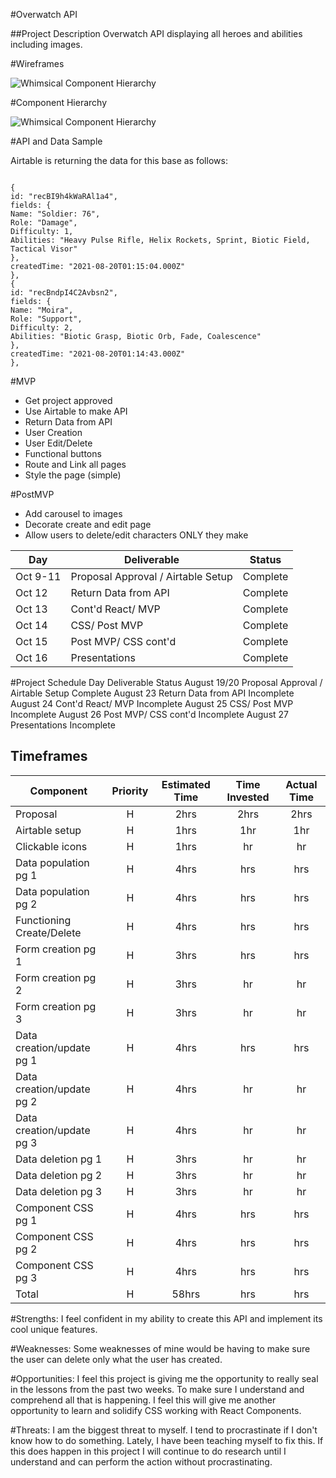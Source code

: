 #Overwatch API

##Project Description
Overwatch API displaying all heroes and abilities including images.

#Wireframes

![Whimsical Component Hierarchy](https://whimsical.com/da84beb8-d58a-418d-becc-2e56ab508484)

#Component Hierarchy

![Whimsical Component Hierarchy](https://whimsical.com/b73c2f10-221d-47f5-a300-e3f29ead0256)

#API and Data Sample

Airtable is returning the data for this base as follows:

```

{
id: "recBI9h4kWaRAl1a4",
fields: {
Name: "Soldier: 76",
Role: "Damage",
Difficulty: 1,
Abilities: "Heavy Pulse Rifle, Helix Rockets, Sprint, Biotic Field, Tactical Visor"
},
createdTime: "2021-08-20T01:15:04.000Z"
},
{
id: "recBndpI4C2Avbsn2",
fields: {
Name: "Moira",
Role: "Support",
Difficulty: 2,
Abilities: "Biotic Grasp, Biotic Orb, Fade, Coalescence"
},
createdTime: "2021-08-20T01:14:43.000Z"
},

```

#MVP
- Get project approved
- Use Airtable to make API
- Return Data from API
- User Creation
- User Edit/Delete
- Functional buttons
- Route and Link all pages
- Style the page (simple)

#PostMVP
- Add carousel to images
- Decorate create and edit page
- Allow users to delete/edit characters ONLY they make


| Day      | Deliverable                                | Status   |
| -------- | ------------------------------------------ | -------- |
| Oct 9-11 | Proposal Approval / Airtable Setup         | Complete |
| Oct 12   | Return Data from API      | Complete |
| Oct 13   | Cont'd React/ MVP          | Complete |
| Oct 14   | CSS/ Post MVP                | Complete |
| Oct 15   | Post MVP/ CSS cont'd     | Complete |
| Oct 16   | Presentations                  | Complete |

#Project Schedule
Day	Deliverable	Status
August 19/20	Proposal Approval / Airtable Setup	Complete
August 23		Return Data from API  Incomplete
August 24		Cont'd React/ MVP  Incomplete
August 25		CSS/ Post MVP  Incomplete
August 26		Post MVP/ CSS cont'd  Incomplete
August 27	Presentations	Incomplete


## Timeframes

| Component                 | Priority | Estimated Time | Time Invested | Actual Time |
| ------------------------- | :------: | :------------: | :-----------: | :---------: |
| Proposal                  |    H     |      2hrs      |     2hrs      |    2hrs     |
| Airtable setup            |    H     |     1hrs      |      1hr      |     1hr     |
| Clickable icons           |    H     |      1hrs      |      hr      |     hr     |
| Data population pg 1      |    H     |      4hrs      |     hrs      |    hrs     |
| Data population pg 2      |    H     |      4hrs      |     hrs      |    hrs     |
| Functioning Create/Delete     |    H     |      4hrs      |     hrs      |    hrs     |
| Form creation pg 1        |    H     |      3hrs      |     hrs      |    hrs     |
| Form creation pg 2        |    H     |      3hrs      |      hr      |     hr     |
| Form creation pg 3        |    H     |      3hrs      |      hr      |     hr     |
| Data creation/update pg 1 |    H     |      4hrs      |     hrs      |    hrs     |
| Data creation/update pg 2 |    H     |      4hrs      |      hr      |     hr     |
| Data creation/update pg 3 |    H     |      4hrs      |      hr      |     hr     |
| Data deletion pg 1        |    H     |      3hrs      |      hr      |     hr     |
| Data deletion pg 2        |    H     |      3hrs      |      hr      |     hr     |
| Data deletion pg 3        |    H     |      3hrs      |      hr      |     hr     |
| Component CSS pg 1        |    H     |     4hrs      |     hrs      |    hrs     |
| Component CSS pg 2        |    H     |      4hrs      |     hrs      |    hrs     |
| Component CSS pg 3        |    H     |      4hrs      |     hrs      |    hrs     |
| Total                     |    H     |    58hrs     |     hrs     |    hrs    |



#Strengths: I feel confident in my ability to create this API and implement its cool unique features.


#Weaknesses: Some weaknesses of mine would be having to make sure the user can delete only what the user has created.


#Opportunities: I feel this project is giving me the opportunity to really seal in the lessons from the past two weeks. To make sure I understand and comprehend all that is happening. I feel this will give me another opportunity to learn and solidify CSS working with React Components.


#Threats: I am the biggest threat to myself. I tend to procrastinate if I don't know how to do something. Lately, I have been teaching myself to fix this. If this does happen in this project I will continue to do research until I understand and can perform the action without procrastinating.